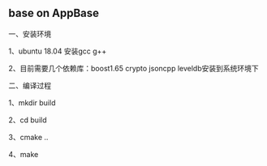 base on AppBase
--------------
一、安装环境

1、ubuntu 18.04 安装gcc g++

2、目前需要几个依赖库：boost1.65 crypto jsoncpp leveldb安装到系统环境下

二、编译过程

1、mkdir build

2、cd build

3、cmake ..

4、make


